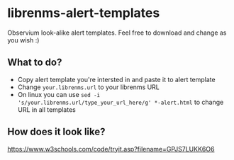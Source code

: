 # librenms-alert-templates
Observium look-alike alert templates. Feel free to download and change as you wish :)

## What to do?

* Copy alert template you're intersted in and paste it to alert template
* Change ```your.librenms.url``` to your librenms URL
* On linux you can use ```sed -i 's/your.librenms.url/type_your_url_here/g' *-alert.html``` to change URL in all templates

## How does it look like?

https://www.w3schools.com/code/tryit.asp?filename=GPJS7LUKK6O6
